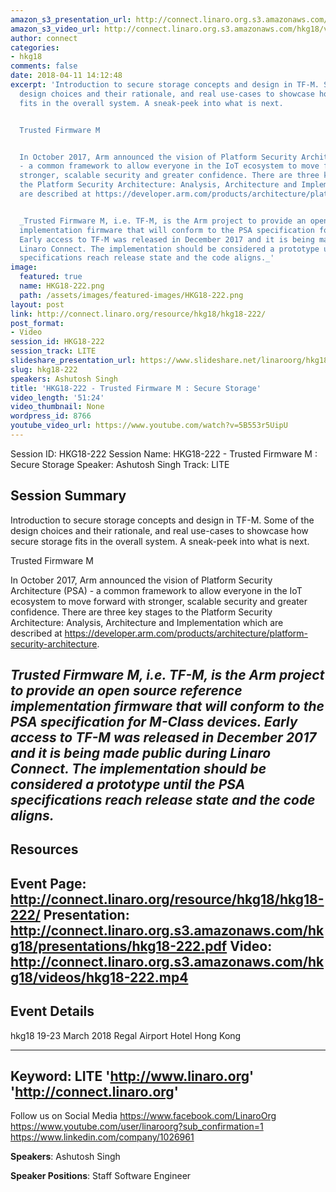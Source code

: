 ```yaml
---
amazon_s3_presentation_url: http://connect.linaro.org.s3.amazonaws.com/hkg18/presentations/hkg18-222.pdf
amazon_s3_video_url: http://connect.linaro.org.s3.amazonaws.com/hkg18/videos/hkg18-222.mp4
author: connect
categories:
- hkg18
comments: false
date: 2018-04-11 14:12:48
excerpt: 'Introduction to secure storage concepts and design in TF-M. Some of the
  design choices and their rationale, and real use-cases to showcase how secure storage
  fits in the overall system. A sneak-peek into what is next.


  Trusted Firmware M


  In October 2017, Arm announced the vision of Platform Security Architecture (PSA)
  - a common framework to allow everyone in the IoT ecosystem to move forward with
  stronger, scalable security and greater confidence. There are three key stages to
  the Platform Security Architecture: Analysis, Architecture and Implementation which
  are described at https://developer.arm.com/products/architecture/platform-security-architecture.


  _Trusted Firmware M, i.e. TF-M, is the Arm project to provide an open source reference
  implementation firmware that will conform to the PSA specification for M-Class devices.
  Early access to TF-M was released in December 2017 and it is being made public during
  Linaro Connect. The implementation should be considered a prototype until the PSA
  specifications reach release state and the code aligns._'
image:
  featured: true
  name: HKG18-222.png
  path: /assets/images/featured-images/HKG18-222.png
layout: post
link: http://connect.linaro.org/resource/hkg18/hkg18-222/
post_format:
- Video
session_id: HKG18-222
session_track: LITE
slideshare_presentation_url: https://www.slideshare.net/linaroorg/hkg18222-trusted-firmware-m-secure-storage
slug: hkg18-222
speakers: Ashutosh Singh
title: 'HKG18-222 - Trusted Firmware M : Secure Storage'
video_length: '51:24'
video_thumbnail: None
wordpress_id: 8766
youtube_video_url: https://www.youtube.com/watch?v=5B553r5UipU
---
```


Session ID: HKG18-222
Session Name: HKG18-222 - Trusted Firmware M : Secure Storage
Speaker: Ashutosh Singh
Track: LITE


## Session Summary
Introduction to secure storage concepts and design in TF-M. Some of the design choices and their rationale, and real use-cases to showcase how secure storage fits in the overall system. A sneak-peek into what is next.

Trusted Firmware M

In October 2017, Arm announced the vision of Platform Security Architecture (PSA) - a common framework to allow everyone in the IoT ecosystem to move forward with stronger, scalable security and greater confidence. There are three key stages to the Platform Security Architecture: Analysis, Architecture and Implementation which are described at https://developer.arm.com/products/architecture/platform-security-architecture.

_Trusted Firmware M, i.e. TF-M, is the Arm project to provide an open source reference implementation firmware that will conform to the PSA specification for M-Class devices. Early access to TF-M was released in December 2017 and it is being made public during Linaro Connect. The implementation should be considered a prototype until the PSA specifications reach release state and the code aligns._
---------------------------------------------------
## Resources
Event Page: http://connect.linaro.org/resource/hkg18/hkg18-222/
Presentation: http://connect.linaro.org.s3.amazonaws.com/hkg18/presentations/hkg18-222.pdf
Video: http://connect.linaro.org.s3.amazonaws.com/hkg18/videos/hkg18-222.mp4
 ---------------------------------------------------
## Event Details
hkg18
19-23 March 2018 
Regal Airport Hotel Hong Kong

---------------------------------------------------
Keyword: LITE
'http://www.linaro.org'
'http://connect.linaro.org'
---------------------------------------------------
Follow us on Social Media
https://www.facebook.com/LinaroOrg
https://www.youtube.com/user/linaroorg?sub_confirmation=1
https://www.linkedin.com/company/1026961

**Speakers**: Ashutosh Singh

**Speaker Positions**: Staff Software Engineer
